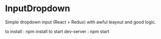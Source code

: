 # InputDropdown
Simple dropdown input (React + Redux) with awful leayout and good logic.

to install : npm install
to start dev-server : npm start
